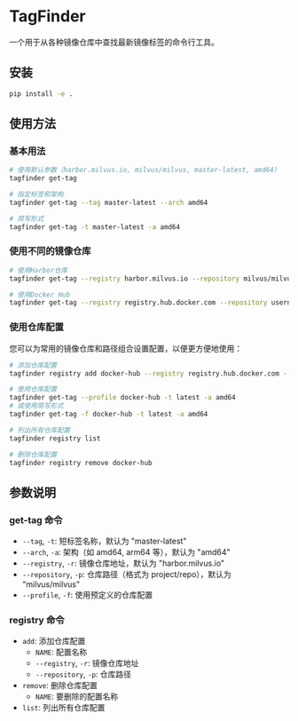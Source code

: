 # TagFinder

一个用于从各种镜像仓库中查找最新镜像标签的命令行工具。

## 安装

```bash
pip install -e .
```

## 使用方法

### 基本用法

```bash
# 使用默认参数（harbor.milvus.io, milvus/milvus, master-latest, amd64）
tagfinder get-tag

# 指定标签和架构
tagfinder get-tag --tag master-latest --arch amd64

# 简写形式
tagfinder get-tag -t master-latest -a amd64
```

### 使用不同的镜像仓库

```bash
# 使用Harbor仓库
tagfinder get-tag --registry harbor.milvus.io --repository milvus/milvus

# 使用Docker Hub
tagfinder get-tag --registry registry.hub.docker.com --repository username/repository
```

### 使用仓库配置

您可以为常用的镜像仓库和路径组合设置配置，以便更方便地使用：

```bash
# 添加仓库配置
tagfinder registry add docker-hub --registry registry.hub.docker.com --repository username/repository

# 使用仓库配置
tagfinder get-tag --profile docker-hub -t latest -a amd64
# 或使用简写形式
tagfinder get-tag -f docker-hub -t latest -a amd64

# 列出所有仓库配置
tagfinder registry list

# 删除仓库配置
tagfinder registry remove docker-hub
```

## 参数说明

### get-tag 命令

- `--tag`, `-t`: 短标签名称，默认为 "master-latest"
- `--arch`, `-a`: 架构（如 amd64, arm64 等），默认为 "amd64"
- `--registry`, `-r`: 镜像仓库地址，默认为 "harbor.milvus.io"
- `--repository`, `-p`: 仓库路径（格式为 project/repo），默认为 "milvus/milvus"
- `--profile`, `-f`: 使用预定义的仓库配置

### registry 命令

- `add`: 添加仓库配置
  - `NAME`: 配置名称
  - `--registry`, `-r`: 镜像仓库地址
  - `--repository`, `-p`: 仓库路径
- `remove`: 删除仓库配置
  - `NAME`: 要删除的配置名称
- `list`: 列出所有仓库配置
